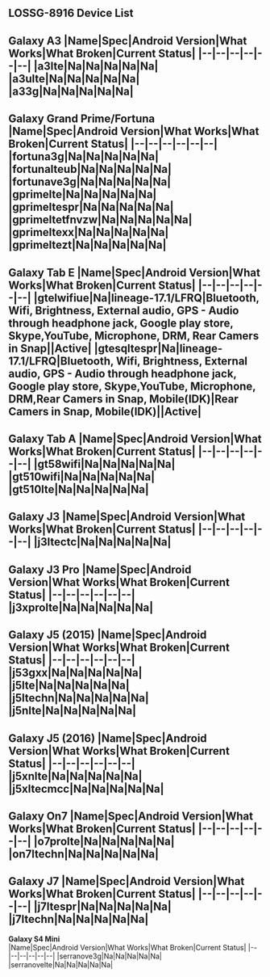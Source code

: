 **LOSSG-8916 Device List**
---
**Galaxy A3** 
|Name|Spec|Android Version|What Works|What Broken|Current Status|
|--|--|--|--|--|--|
|a3lte|Na|Na|Na|Na|Na|
|a3ulte|Na|Na|Na|Na|Na|
|a33g|Na|Na|Na|Na|Na|
---
 **Galaxy Grand Prime/Fortuna** 
|Name|Spec|Android Version|What Works|What Broken|Current Status|
|--|--|--|--|--|--|
|fortuna3g|Na|Na|Na|Na|Na|
|fortunalteub|Na|Na|Na|Na|Na|
|fortunave3g|Na|Na|Na|Na|Na|
|gprimelte|Na|Na|Na|Na|Na|
|gprimeltespr|Na|Na|Na|Na|Na|
|gprimeltetfnvzw|Na|Na|Na|Na|Na|
|gprimeltexx|Na|Na|Na|Na|Na|
|gprimeltezt|Na|Na|Na|Na|Na|
---
 **Galaxy Tab E** 
|Name|Spec|Android Version|What Works|What Broken|Current Status|
|--|--|--|--|--|--|
|gtelwifiue|Na|lineage-17.1/LFRQ|Bluetooth, Wifi, Brightness, External audio, GPS - Audio through headphone jack, Google play store, Skype,YouTube, Microphone, DRM, Rear Camers in Snap||Active|
|gtesqltespr|Na|lineage-17.1/LFRQ|Bluetooth, Wifi, Brightness, External audio, GPS - Audio through headphone jack, Google play store, Skype,YouTube, Microphone, DRM,Rear Camers in Snap, Mobile(IDK)|Rear Camers in Snap, Mobile(IDK)||Active|
---
 **Galaxy Tab A** 
|Name|Spec|Android Version|What Works|What Broken|Current Status|
|--|--|--|--|--|--|
|gt58wifi|Na|Na|Na|Na|Na|
|gt510wifi|Na|Na|Na|Na|Na|
|gt510lte|Na|Na|Na|Na|Na|
---
 **Galaxy J3**
|Name|Spec|Android Version|What Works|What Broken|Current Status|
|--|--|--|--|--|--|
|j3ltectc|Na|Na|Na|Na|Na|
---
 **Galaxy J3 Pro** 
|Name|Spec|Android Version|What Works|What Broken|Current Status|
|--|--|--|--|--|--|
|j3xprolte|Na|Na|Na|Na|Na|
---
 **Galaxy J5 (2015)** 
|Name|Spec|Android Version|What Works|What Broken|Current Status|
|--|--|--|--|--|--|
|j53gxx|Na|Na|Na|Na|Na|
|j5lte|Na|Na|Na|Na|Na|
|j5ltechn|Na|Na|Na|Na|Na|
|j5nlte|Na|Na|Na|Na|Na|
---
 **Galaxy J5 (2016)** 
|Name|Spec|Android Version|What Works|What Broken|Current Status|
|--|--|--|--|--|--|
|j5xnlte|Na|Na|Na|Na|Na|
|j5xltecmcc|Na|Na|Na|Na|Na|
---
 **Galaxy On7** 
|Name|Spec|Android Version|What Works|What Broken|Current Status|
|--|--|--|--|--|--|
|o7prolte|Na|Na|Na|Na|Na|
|on7ltechn|Na|Na|Na|Na|Na|
---
 **Galaxy J7** 
|Name|Spec|Android Version|What Works|What Broken|Current Status|
|--|--|--|--|--|--|
|j7ltespr|Na|Na|Na|Na|Na|
|j7ltechn|Na|Na|Na|Na|Na|
---
 **Galaxy S4 Mini**  
|Name|Spec|Android Version|What Works|What Broken|Current Status|
|--|--|--|--|--|--|
|serranove3g|Na|Na|Na|Na|Na|
|serranovelte|Na|Na|Na|Na|Na|
